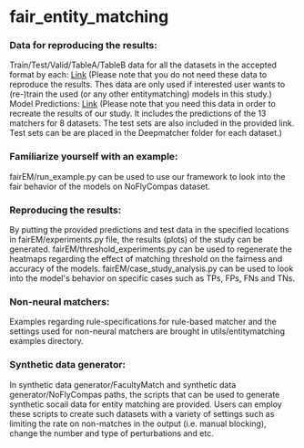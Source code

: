 # fair_entity_matching

### Data for reproducing the results:

Train/Test/Valid/TableA/TableB data for all the datasets in the accepted format by each: [Link](https://drive.google.com/file/d/1ao-IyMffkUsTb5G8I2im9IQraz0mqT6v/view?usp=sharing) (Please note that you do not need these data to reproduce the results. Thes data are only used if interested user wants to (re-)train the used (or any other entitymatching) models in this study.) <br>
Model Predictions: [Link](https://drive.google.com/file/d/1vJztJVfEh3Rf5QpPBmmyTB55FIY9Z-Ci/view?usp=sharing) (Please note that you need this data in order to recreate the results of our study. It includes the predictions of the 13 matchers for 8 datasets. The test sets are also included in the provided link. Test sets can be are placed in the Deepmatcher folder for each dataset.) <br>

### Familiarize yourself with an example:
fairEM/run_example.py can be used to use our framework to look into the fair behavior of the models on NoFlyCompas dataset.

### Reproducing the results:
By putting the provided predictions and test data in the specified locations in fairEM/experiments.py file, the results (plots) of the study
can be generated. fairEM/threshold_experiments.py can be used to regenerate the heatmaps regarding the effect of matching threshold on the fairness and accuracy of the models. fairEM/case_study_analysis.py can be used to look into the model's behavior on specific cases such as TPs, FPs, FNs and TNs.

### Non-neural matchers:
Examples regarding rule-specifications for rule-based matcher and the settings used for non-neural matchers are brought in utils/entitymatching examples directory.

### Synthetic data generator:
In synthetic data generator/FacultyMatch and synthetic data generator/NoFlyCompas paths, the scripts that can be used to generate synthetic socail data for entity matching are provided. Users can employ these scripts to create such datasets with a variety of settings such as limiting the rate on non-matches in the output (i.e. manual blocking), change the number and type of perturbations and etc.

